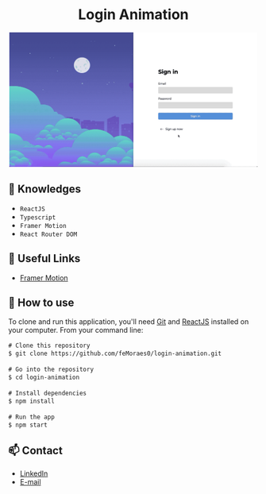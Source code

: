 <h1 align="center">Login Animation</h1>

<p align="center">
  <img width="500" src="https://raw.githubusercontent.com/feMoraes0/project-prints/master/login-animation/print-001.gif">
</p>

## :rocket: Knowledges
 - `ReactJS`
 - `Typescript`
 - `Framer Motion`
 - `React Router DOM`

## :paperclip: Useful Links
 - [Framer Motion](https://www.framer.com/motion/)

## :book: How to use

To clone and run this application, you'll need [Git](https://git-scm.com/downloads) and [ReactJS](https://reactjs.org/docs/getting-started.html) installed on your computer. From your command line:

```
# Clone this repository
$ git clone https://github.com/feMoraes0/login-animation.git

# Go into the repository
$ cd login-animation

# Install dependencies
$ npm install

# Run the app
$ npm start
```

## :mailbox: Contact
  - <a target="_blank" href="https://www.linkedin.com/in/fernando-moraes-48a26916a/">LinkedIn</a>
  - <a target="_blank" href="mailto:fernandomoraes.lopes@gmail.com">E-mail</a>